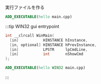 実行ファイルを作る

```cmake
ADD_EXECUTABLE(hello main.cpp)
```

:::tip WIN32 gui entrypoint

```c
int __clrcall WinMain(
  [in]           HINSTANCE hInstance,
  [in, optional] HINSTANCE hPrevInstance,
  [in]           LPSTR     lpCmdLine,
  [in]           int       nShowCmd
);
```

```CMake
ADD_EXECUTABLE(hello WIN32 main.cpp)
```

:::
